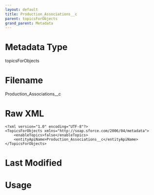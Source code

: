 ```yaml
---
layout: default
title: Production_Associations__c
parent: topicsForObjects
grand_parent: Metadata
---
```

# Metadata Type
topicsForObjects


# Filename 
Production_Associations__c


# Raw XML
```
<?xml version="1.0" encoding="UTF-8"?>
<TopicsForObjects xmlns="http://soap.sforce.com/2006/04/metadata">
    <enableTopics>false</enableTopics>
    <entityApiName>Production_Associations__c</entityApiName>
</TopicsForObjects>
```


# Last Modified


# Usage
